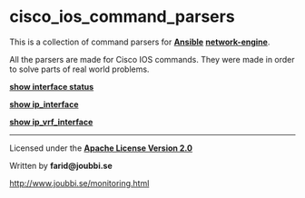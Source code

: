 # cisco_ios_command_parsers

This is a collection of command parsers for [__Ansible__](https://www.ansible.com/) [__network-engine__](https://github.com/ansible-network/network-engine).

All the parsers are made for Cisco IOS commands.
They were made in order to solve parts of real world problems.


[__show interface status__](https://github.com/joubbi/command_parser_show_interfaces_status)

[__show ip_interface__](https://github.com/joubbi/command_parser_show_ip_interface)

[__show ip_vrf_interface__](https://github.com/joubbi/command_parser_show_ip_vrf_interface)


___

Licensed under the [__Apache License Version 2.0__](https://www.apache.org/licenses/LICENSE-2.0)

Written by __farid@joubbi.se__

http://www.joubbi.se/monitoring.html
